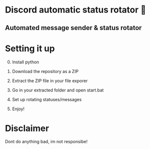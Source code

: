 # Discord automatic status rotator 🤖 

## Automated message sender & status rotator  
 
# Setting it up

0. Install python
1. Download the repository as a ZIP 
2. Extract the ZIP file in your file exporer
3. Go in your extracted folder and open start.bat  
4. Set up rotating statuses/messages  
 
5. Enjoy!

# Disclaimer

Dont do anything bad, im not responsibe!